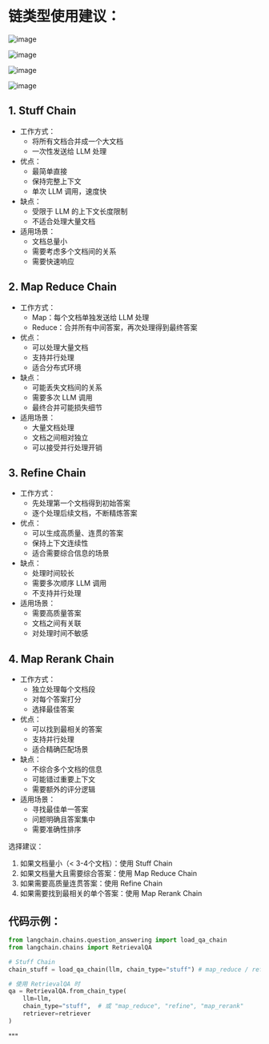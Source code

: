 # 链类型使用建议：
![image](https://github.com/user-attachments/assets/e3b7e4df-d356-4ed6-bded-7ddef2a6517e)

![image](https://github.com/user-attachments/assets/35596b26-46ae-477c-a3dc-1ae53dda3136)


![image](https://github.com/user-attachments/assets/05ef04f9-f29d-46cb-9193-cad2cdcba836)


![image](https://github.com/user-attachments/assets/9fc52bbd-1b81-498b-953c-815675563fe4)

## 1. Stuff Chain
- 工作方式：
  * 将所有文档合并成一个大文档
  * 一次性发送给 LLM 处理
- 优点：
  * 最简单直接
  * 保持完整上下文
  * 单次 LLM 调用，速度快
- 缺点：
  * 受限于 LLM 的上下文长度限制
  * 不适合处理大量文档
- 适用场景：
  * 文档总量小
  * 需要考虑多个文档间的关系
  * 需要快速响应

## 2. Map Reduce Chain
- 工作方式：
  * Map：每个文档单独发送给 LLM 处理
  * Reduce：合并所有中间答案，再次处理得到最终答案
- 优点：
  * 可以处理大量文档
  * 支持并行处理
  * 适合分布式环境
- 缺点：
  * 可能丢失文档间的关系
  * 需要多次 LLM 调用
  * 最终合并可能损失细节
- 适用场景：
  * 大量文档处理
  * 文档之间相对独立
  * 可以接受并行处理开销

## 3. Refine Chain
- 工作方式：
  * 先处理第一个文档得到初始答案
  * 逐个处理后续文档，不断精炼答案
- 优点：
  * 可以生成高质量、连贯的答案
  * 保持上下文连续性
  * 适合需要综合信息的场景
- 缺点：
  * 处理时间较长
  * 需要多次顺序 LLM 调用
  * 不支持并行处理
- 适用场景：
  * 需要高质量答案
  * 文档之间有关联
  * 对处理时间不敏感

## 4. Map Rerank Chain
- 工作方式：
  * 独立处理每个文档段
  * 对每个答案打分
  * 选择最佳答案
- 优点：
  * 可以找到最相关的答案
  * 支持并行处理
  * 适合精确匹配场景
- 缺点：
  * 不综合多个文档的信息
  * 可能错过重要上下文
  * 需要额外的评分逻辑
- 适用场景：
  * 寻找最佳单一答案
  * 问题明确且答案集中
  * 需要准确性排序

选择建议：
1. 如果文档量小（< 3-4个文档）：使用 Stuff Chain
2. 如果文档量大且需要综合答案：使用 Map Reduce Chain
3. 如果需要高质量连贯答案：使用 Refine Chain
4. 如果需要找到最相关的单个答案：使用 Map Rerank Chain

## 代码示例：
```python
from langchain.chains.question_answering import load_qa_chain
from langchain.chains import RetrievalQA

# Stuff Chain
chain_stuff = load_qa_chain(llm, chain_type="stuff") # map_reduce / refine / map_rerank

# 使用 RetrievalQA 时
qa = RetrievalQA.from_chain_type(
    llm=llm,
    chain_type="stuff",  # 或 "map_reduce", "refine", "map_rerank"
    retriever=retriever
)
```

"""
